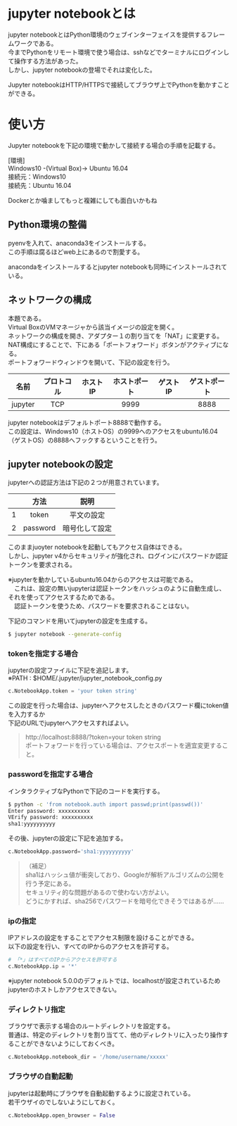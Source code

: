 # jupyter notebookとは

jupyter notebookとはPython環境のウェブインターフェイスを提供するフレームワークである。  
今までPythonをリモート環境で使う場合は、sshなどでターミナルにログインして操作する方法があった。  
しかし、jupyter notebookの登場でそれは変化した。  

Jupyter notebookはHTTP/HTTPSで接続してブラウザ上でPythonを動かすことができる。  

# 使い方
Jupyter notebookを下記の環境で動かして接続する場合の手順を記載する。  

[環境]  
Windows10 -(Virtual Box)-> Ubuntu 16.04  
接続元：Windows10  
接続先：Ubuntu 16.04  

Dockerとか噛ましてもっと複雑にしても面白いかもね  

## Python環境の整備

pyenvを入れて、anaconda3をインストールする。  
この手順は腐るほどweb上にあるので割愛する。  

anacondaをインストールするとjupyter notebookも同時にインストールされている。  

## ネットワークの構成
本題である。  
Virtual BoxのVMマネージャから該当イメージの設定を開く。  
ネットワークの構成を開き、アダプター１の割り当てを「NAT」に変更する。  
NAT構成にすることで、下にある「ポートフォワード」ボタンがアクティブになる。  
ポートフォワードウィンドウを開いて、下記の設定を行う。  

|名前|プロトコル|ホストIP|ホストポート|ゲストIP|ゲストポート|
|:--:|:--------:|:------:|:----------:|:------:|:----------:|
|jupyter|TCP||9999||8888|

jupyter notebookはデフォルトポート8888で動作する。  
この設定は、Windows10（ホストOS）の9999へのアクセスをubuntu16.04（ゲストOS）の8888へフックするということを行う。  

## jupyter notebookの設定

jupyterへの認証方法は下記の２つが用意されています。  

||方法|説明|
|:-:|:-:|:-:|
|1|token|平文の設定|
|2|password|暗号化して設定|

このままjuoyter notebookを起動してもアクセス自体はできる。  
しかし、jupyter v4からセキュリティが強化され、ログインにパスワードか認証トークンを要求される。  

※jupyterを動かしているubuntu16.04からのアクセスは可能である。  
　これは、設定の無いjupyterは認証トークンをハッシュのように自動生成し、それを使ってアクセスするためである。  
　認証トークンを使うため、パスワードを要求されることはない。  

下記のコマンドを用いてjupyterの設定を生成する。  

```bash
$ jupyter notebook --generate-config
```

### tokenを指定する場合

jupyterの設定ファイルに下記を追記します。  
※PATH : $HOME/.jupyter/jupyter_notebook_config.py  

```python:$HOME/.jupyter/jupyter_notebook_config.py
c.NotebookApp.token = 'your token string'
```

この設定を行った場合は、jupyterへアクセスしたときのパスワード欄にtoken値を入力するか  
下記のURLでjupyterへアクセスすればよい。  

>
> http&#58;//localhost:8888/?token=your token string  
> ポートフォワードを行っている場合は、アクセスポートを適宜変更すること。


### passwordを指定する場合

インタラクティブなPythonで下記のコードを実行する。  

```bash
$ python -c 'from notebook.auth import passwd;print(passwd())'
Enter password: xxxxxxxxxx
VErify password: xxxxxxxxxx
sha1:yyyyyyyyyy
```

その後、jupyterの設定に下記を追加する。

```python
c.NotebookApp.password='sha1:yyyyyyyyyy'
```

>（補足）  
>sha1はハッシュ値が衝突しており、Googleが解析アルゴリズムの公開を行う予定にある。  
>セキュリティ的な問題があるので使わない方がよい。  
>どうにかすれば、sha256でパスワードを暗号化できそうではあるが……  


### ipの指定
IPアドレスの設定をすることでアクセス制限を設けることができる。  
以下の設定を行い、すべてのIPからのアクセスを許可する。  

```python
# 「*」はすべてのIPからアクセスを許可する
c.NotebookApp.ip = '*'
```
※jupyter notebook 5.0.0のデフォルトでは、localhostが設定されているためjupyterのホストしかアクセスできない。  

### ディレクトリ指定
ブラウザで表示する場合のルートディレクトリを設定する。  
普通は、特定のディレクトリを割り当てて、他のディレクトリに入ったり操作することができないようにしておくべき。  

```python
c.NotebookApp.notebook_dir = '/home/username/xxxxx'
```

### ブラウザの自動起動
jupyterは起動時にブラウザを自動起動するように設定されている。  
若干ウザイのでしないようにしておく。  

```python
c.NotebookApp.open_browser = False
```

